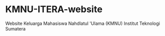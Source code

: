 # KMNU-ITERA-website
Website Keluarga Mahasiswa Nahdlatul 'Ulama (KMNU) Institut Teknologi Sumatera 
